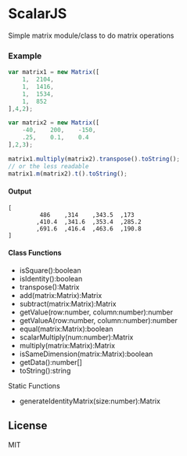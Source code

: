 # ScalarJS
Simple matrix module/class to do matrix operations

### Example
```javascript
var matrix1 = new Matrix([
    1,  2104,
    1,  1416,
    1,  1534,
    1,  852
],4,2);

var matrix2 = new Matrix([
    -40,    200,    -150,
    .25,    0.1,    0.4
],2,3);

matrix1.multiply(matrix2).transpose().toString();
// or the less readable
matrix1.m(matrix2).t().toString();
```
#### Output
```text
[
		 486	,314	,343.5	,173
		,410.4	,341.6	,353.4	,285.2
		,691.6	,416.4	,463.6	,190.8
]
```

#### Class Functions

- isSquare():boolean
- isIdentity():boolean
- transpose():Matrix
- add(matrix:Matrix):Matrix
- subtract(matrix:Matrix):Matrix
- getValue(row:number, column:number):number
- getValueA(row:number, column:number):number
- equal(matrix:Matrix):boolean
- scalarMultiply(num:number):Matrix
- multiply(matrix:Matrix):Matrix
- isSameDimension(matrix:Matrix):boolean
- getData():number[]
- toString():string

Static Functions
- generateIdentityMatrix(size:number):Matrix

License
----

MIT
